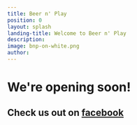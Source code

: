 ```yaml
---
title: Beer n' Play
position: 0
layout: splash
landing-title: Welcome to Beer n' Play
description: 
image: bnp-on-white.png
author: 
---
```


# We're opening soon!

## Check us out on [facebook](https://www.facebook.com/beernplay/)
